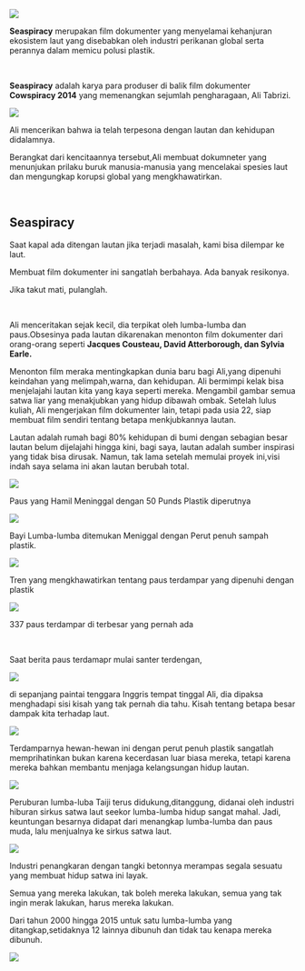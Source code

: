 ![](../images/Seaspiracy/1.png)

**Seaspiracy** merupakan film dokumenter yang menyelamai kehanjuran ekosistem
laut yang disebabkan oleh industri perikanan global serta perannya dalam memicu
polusi plastik.

 

**Seaspiracy** adalah karya para produser di balik film dokumenter **Cowspiracy
2014** yang memenangkan sejumlah pengharagaan, Ali Tabrizi.

![](../images/Seaspiracy/10.png)

Ali mencerikan bahwa ia telah terpesona dengan lautan dan kehidupan didalamnya.

Berangkat dari kencitaannya tersebut,Ali membuat dokumneter yang menunjukan
prilaku buruk manusia-manusia yang mencelakai spesies laut dan mengungkap
korupsi global yang mengkhawatirkan.

 

**Seaspiracy**
--------------

Saat kapal ada ditengan lautan jika terjadi masalah, kami bisa dilempar ke laut.

Membuat film dokumenter ini sangatlah berbahaya. Ada banyak resikonya.

Jika takut mati, pulanglah.

 

Ali menceritakan sejak kecil, dia terpikat oleh lumba-lumba dan paus.Obsesinya
pada lautan dikarenakan menonton film dokumenter dari orang-orang seperti
**Jacques Cousteau, David Atterborough, dan Sylvia Earle.**

Menonton film meraka mentingkapkan dunia baru bagi Ali,yang dipenuhi keindahan
yang melimpah,warna, dan kehidupan. Ali bermimpi kelak bisa menjelajahi lautan
kita yang kaya seperti mereka. Mengambil gambar semua satwa liar yang
menakjubkan yang hidup dibawah ombak. Setelah lulus kuliah, Ali mengerjakan film
dokumenter lain, tetapi pada usia 22, siap membuat film sendiri tentang betapa
menkjubkannya lautan.

Lautan adalah rumah bagi 80% kehidupan di bumi dengan sebagian besar lautan
belum dijelajahi hingga kini, bagi saya, lautan adalah sumber inspirasi yang
tidak bisa dirusak. Namun, tak lama setelah memulai proyek ini,visi indah saya
selama ini akan lautan berubah total.

![](../images/Seaspiracy/3.PNG)

Paus yang Hamil Meninggal dengan 50 Punds Plastik diperutnya

![](../images/Seaspiracy/4.PNG)

Bayi Lumba-lumba ditemukan Meniggal dengan Perut penuh sampah plastik.

![](../images/Seaspiracy/5.PNG)

Tren yang mengkhawatirkan tentang paus terdampar yang dipenuhi dengan plastik

![](../images/Seaspiracy/6.PNG)

337 paus terdampar di terbesar yang pernah ada

 

Saat berita paus terdamapr mulai santer terdengan,

![](../images/Seaspiracy/7.PNG)

di sepanjang paintai tenggara Inggris tempat tinggal Ali, dia dipaksa menghadapi
sisi kisah yang tak pernah dia tahu. Kisah tentang betapa besar dampak kita
terhadap laut.

![](../images/Seaspiracy/8.PNG)

Terdamparnya hewan-hewan ini dengan perut penuh plastik sangatlah memprihatinkan
bukan karena kecerdasan luar biasa mereka, tetapi karena mereka bahkan membantu
menjaga kelangsungan hidup lautan.

![](../images/Seaspiracy/11.PNG)

Peruburan lumba-luba Taiji terus didukung,ditanggung, didanai oleh industri
hiburan sirkus satwa laut seekor lumba-lumba hidup sangat mahal. Jadi,
keuntungan besarnya didapat dari menangkap lumba-lumba dan paus muda,  lalu
menjualnya ke sirkus satwa laut.

![](../images/Seaspiracy/12.PNG)

Industri penangkaran dengan tangki betonnya merampas segala sesuatu yang membuat
hidup satwa ini layak.

Semua yang mereka lakukan, tak boleh mereka lakukan,  semua yang tak ingin merak
lakukan, harus mereka lakukan.

Dari tahun 2000 hingga 2015 untuk satu lumba-lumba yang ditangkap,setidaknya 12
lainnya dibunuh dan tidak tau kenapa mereka dibunuh.

![](../images/Seaspiracy/13.PNG)
